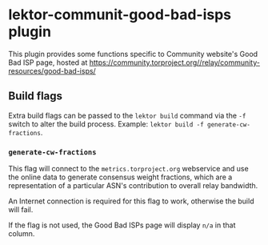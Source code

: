 # lektor-communit-good-bad-isps plugin

This plugin provides some functions specific to Community website's Good Bad
ISP page, hosted at https://community.torproject.org//relay/community-resources/good-bad-isps/

## Build flags

Extra build flags can be passed to the `lektor build` command via the `-f`
switch to alter the build process. Example: `lektor build -f generate-cw-fractions`.

### `generate-cw-fractions`

This flag will connect to the `metrics.torproject.org` webservice and use the
online data to generate consensus weight fractions, which are a representation
of a particular ASN's contribution to overall relay bandwidth.

An Internet connection is required for this flag to work, otherwise the build
will fail.

If the flag is not used, the Good Bad ISPs page will display `n/a` in that
column.
